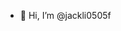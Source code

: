 - 👋 Hi, I’m @jackli0505f

<!---
jackli0505f/jackli0505f is a ✨ special ✨ repository because its `README.md` (this file) appears on your GitHub profile.
You can click the Preview link to take a look at your changes.
--->
